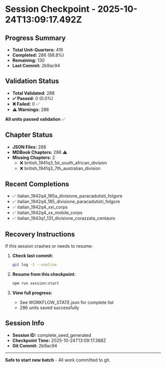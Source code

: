 # Session Checkpoint - 2025-10-24T13:09:17.492Z

## Progress Summary

- **Total Unit-Quarters:** 416
- **Completed:** 286 (68.8%)
- **Remaining:** 130
- **Last Commit:** 2b9ac94

## Validation Status

- **Total Validated:** 288
- **✅ Passed:** 0 (0.0%)
- **❌ Failed:** 0 ✅
- **⚠️ Warnings:** 288

**All units passed validation** ✅

## Chapter Status

- **JSON Files:** 288
- **MDBook Chapters:** 286 ⚠️
- **Missing Chapters:** 2
  - ❌ british_1941q3_1st_south_african_division
  - ❌ british_1941q3_7th_australian_division

## Recent Completions

- ✅ italian_1942q4_185a_divisione_paracadutisti_folgore
- ✅ italian_1942q4_185_divisione_paracadutisti_folgore
- ✅ italian_1942q4_xxi_corps
- ✅ italian_1942q4_xx_mobile_corps
- ✅ italian_1943q1_131_divisione_corazzata_centauro

## Recovery Instructions

If this session crashes or needs to resume:

1. **Check last commit:**
   ```bash
   git log -1 --oneline
   ```

2. **Resume from this checkpoint:**
   ```bash
   npm run session:start
   ```

3. **View full progress:**
   - See WORKFLOW_STATE.json for complete list
   - 286 units saved successfully

## Session Info

- **Session ID:** complete_seed_generated
- **Checkpoint Time:** 2025-10-24T13:09:17.388Z
- **Git Commit:** 2b9ac94

---

**Safe to start new batch** - All work committed to git.
